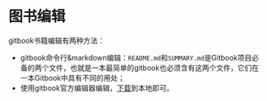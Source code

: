 # 图书编辑

gitbook书籍编辑有两种方法：

- gitbook命令行&markdown编辑：`README.md`和`SUMMARY.md`是Gitbook项目必备的两个文件，也就是一本最简单的gitbook也必须含有这两个文件，它们在一本Gitbook中具有不同的用处；
- 使用gitbook官方编辑器编辑，[下载](https://github.com/GitbookIO/editor/releases)到本地即可。
